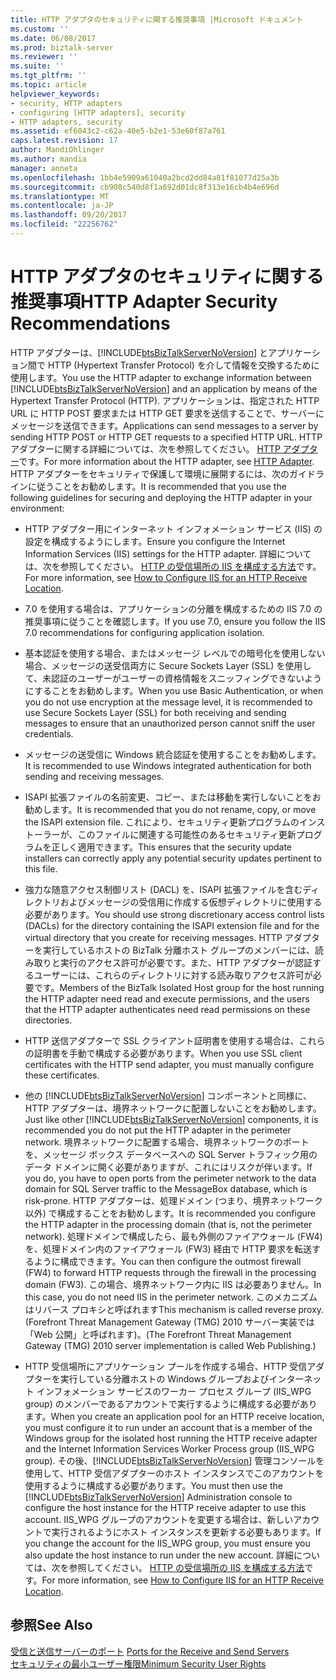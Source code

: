 ```yaml
---
title: HTTP アダプタのセキュリティに関する推奨事項 |Microsoft ドキュメント
ms.custom: ''
ms.date: 06/08/2017
ms.prod: biztalk-server
ms.reviewer: ''
ms.suite: ''
ms.tgt_pltfrm: ''
ms.topic: article
helpviewer_keywords:
- security, HTTP adapters
- configuring [HTTP adapters], security
- HTTP adapters, security
ms.assetid: ef6043c2-c62a-40e5-b2e1-53e60f87a761
caps.latest.revision: 17
author: MandiOhlinger
ms.author: mandia
manager: anneta
ms.openlocfilehash: 1bb4e5909a61040a2bcd2dd84a81f81077d25a3b
ms.sourcegitcommit: cb908c540d8f1a692d01dc8f313e16cb4b4e696d
ms.translationtype: MT
ms.contentlocale: ja-JP
ms.lasthandoff: 09/20/2017
ms.locfileid: "22256762"
---
```

# <a name="http-adapter-security-recommendations"></a><span data-ttu-id="867cc-102">HTTP アダプタのセキュリティに関する推奨事項</span><span class="sxs-lookup"><span data-stu-id="867cc-102">HTTP Adapter Security Recommendations</span></span>
<span data-ttu-id="867cc-103">HTTP アダプターは、[!INCLUDE[btsBizTalkServerNoVersion](../includes/btsbiztalkservernoversion-md.md)] とアプリケーション間で HTTP (Hypertext Transfer Protocol) を介して情報を交換するために使用します。</span><span class="sxs-lookup"><span data-stu-id="867cc-103">You use the HTTP adapter to exchange information between [!INCLUDE[btsBizTalkServerNoVersion](../includes/btsbiztalkservernoversion-md.md)] and an application by means of the Hypertext Transfer Protocol (HTTP).</span></span> <span data-ttu-id="867cc-104">アプリケーションは、指定された HTTP URL に HTTP POST 要求または HTTP GET 要求を送信することで、サーバーにメッセージを送信できます。</span><span class="sxs-lookup"><span data-stu-id="867cc-104">Applications can send messages to a server by sending HTTP POST or HTTP GET requests to a specified HTTP URL.</span></span> <span data-ttu-id="867cc-105">HTTP アダプターに関する詳細については、次を参照してください。 [HTTP アダプター](../core/http-adapter.md)です。</span><span class="sxs-lookup"><span data-stu-id="867cc-105">For more information about the HTTP adapter, see [HTTP Adapter](../core/http-adapter.md).</span></span> <span data-ttu-id="867cc-106">HTTP アダプターをセキュリティで保護して環境に展開するには、次のガイドラインに従うことをお勧めします。</span><span class="sxs-lookup"><span data-stu-id="867cc-106">It is recommended that you use the following guidelines for securing and deploying the HTTP adapter in your environment:</span></span>  
  
-   <span data-ttu-id="867cc-107">HTTP アダプター用にインターネット インフォメーション サービス (IIS) の設定を構成するようにします。</span><span class="sxs-lookup"><span data-stu-id="867cc-107">Ensure you configure the Internet Information Services (IIS) settings for the HTTP adapter.</span></span> <span data-ttu-id="867cc-108">詳細については、次を参照してください。 [HTTP の受信場所の IIS を構成する方法](../core/how-to-configure-iis-for-an-http-receive-location.md)です。</span><span class="sxs-lookup"><span data-stu-id="867cc-108">For more information, see [How to Configure IIS for an HTTP Receive Location](../core/how-to-configure-iis-for-an-http-receive-location.md).</span></span>  
  
-   <span data-ttu-id="867cc-109">7.0 を使用する場合は、アプリケーションの分離を構成するための IIS 7.0 の推奨事項に従うことを確認します。</span><span class="sxs-lookup"><span data-stu-id="867cc-109">If you use 7.0, ensure you follow the IIS 7.0 recommendations for configuring application isolation.</span></span>  
  
-   <span data-ttu-id="867cc-110">基本認証を使用する場合、またはメッセージ レベルでの暗号化を使用しない場合、メッセージの送受信両方に Secure Sockets Layer (SSL) を使用して、未認証のユーザーがユーザーの資格情報をスニッフィングできないようにすることをお勧めします。</span><span class="sxs-lookup"><span data-stu-id="867cc-110">When you use Basic Authentication, or when you do not use encryption at the message level, it is recommended to use Secure Sockets Layer (SSL) for both receiving and sending messages to ensure that an unauthorized person cannot sniff the user credentials.</span></span>  
  
-   <span data-ttu-id="867cc-111">メッセージの送受信に Windows 統合認証を使用することをお勧めします。</span><span class="sxs-lookup"><span data-stu-id="867cc-111">It is recommended to use Windows integrated authentication for both sending and receiving messages.</span></span>  
  
-   <span data-ttu-id="867cc-112">ISAPI 拡張ファイルの名前変更、コピー、または移動を実行しないことをお勧めします。</span><span class="sxs-lookup"><span data-stu-id="867cc-112">It is recommended that you do not rename, copy, or move the ISAPI extension file.</span></span> <span data-ttu-id="867cc-113">これにより、セキュリティ更新プログラムのインストーラーが、このファイルに関連する可能性のあるセキュリティ更新プログラムを正しく適用できます。</span><span class="sxs-lookup"><span data-stu-id="867cc-113">This ensures that the security update installers can correctly apply any potential security updates pertinent to this file.</span></span>  
  
-   <span data-ttu-id="867cc-114">強力な随意アクセス制御リスト (DACL) を、ISAPI 拡張ファイルを含むディレクトリおよびメッセージの受信用に作成する仮想ディレクトリに使用する必要があります。</span><span class="sxs-lookup"><span data-stu-id="867cc-114">You should use strong discretionary access control lists (DACLs) for the directory containing the ISAPI extension file and for the virtual directory that you create for receiving messages.</span></span> <span data-ttu-id="867cc-115">HTTP アダプターを実行しているホストの BizTalk 分離ホスト グループのメンバーには、読み取りと実行のアクセス許可が必要です。また、HTTP アダプターが認証するユーザーには、これらのディレクトリに対する読み取りアクセス許可が必要です。</span><span class="sxs-lookup"><span data-stu-id="867cc-115">Members of the BizTalk Isolated Host group for the host running the HTTP adapter need read and execute permissions, and the users that the HTTP adapter authenticates need read permissions on these directories.</span></span>  
  
-   <span data-ttu-id="867cc-116">HTTP 送信アダプターで SSL クライアント証明書を使用する場合は、これらの証明書を手動で構成する必要があります。</span><span class="sxs-lookup"><span data-stu-id="867cc-116">When you use SSL client certificates with the HTTP send adapter, you must manually configure these certificates.</span></span>  
  
-   <span data-ttu-id="867cc-117">他の [!INCLUDE[btsBizTalkServerNoVersion](../includes/btsbiztalkservernoversion-md.md)] コンポーネントと同様に、HTTP アダプターは、境界ネットワークに配置しないことをお勧めします。</span><span class="sxs-lookup"><span data-stu-id="867cc-117">Just like other [!INCLUDE[btsBizTalkServerNoVersion](../includes/btsbiztalkservernoversion-md.md)] components, it is recommended you do not put the HTTP adapter in the perimeter network.</span></span> <span data-ttu-id="867cc-118">境界ネットワークに配置する場合、境界ネットワークのポートを、メッセージ ボックス データベースへの SQL Server トラフィック用のデータ ドメインに開く必要がありますが、これにはリスクが伴います。</span><span class="sxs-lookup"><span data-stu-id="867cc-118">If you do, you have to open ports from the perimeter network to the data domain for SQL Server traffic to the MessageBox database, which is risk-prone.</span></span> <span data-ttu-id="867cc-119">HTTP アダプターは、処理ドメイン (つまり、境界ネットワーク以外) で構成することをお勧めします。</span><span class="sxs-lookup"><span data-stu-id="867cc-119">It is recommended you configure the HTTP adapter in the processing domain (that is, not the perimeter network).</span></span> <span data-ttu-id="867cc-120">処理ドメインで構成したら、最も外側のファイアウォール (FW4) を、処理ドメイン内のファイアウォール (FW3) 経由で HTTP 要求を転送するように構成できます。</span><span class="sxs-lookup"><span data-stu-id="867cc-120">You can then configure the outmost firewall (FW4) to forward HTTP requests through the firewall in the processing domain (FW3).</span></span> <span data-ttu-id="867cc-121">この場合、境界ネットワーク内に IIS は必要ありません。</span><span class="sxs-lookup"><span data-stu-id="867cc-121">In this case, you do not need IIS in the perimeter network.</span></span> <span data-ttu-id="867cc-122">このメカニズムはリバース プロキシと呼ばれます</span><span class="sxs-lookup"><span data-stu-id="867cc-122">This mechanism is called reverse proxy.</span></span> <span data-ttu-id="867cc-123">(Forefront Threat Management Gateway (TMG) 2010 サーバー実装では「Web 公開」と呼ばれます)。</span><span class="sxs-lookup"><span data-stu-id="867cc-123">(The Forefront Threat Management Gateway (TMG) 2010 server implementation is called Web Publishing.)</span></span>  
  
-   <span data-ttu-id="867cc-124">HTTP 受信場所にアプリケーション プールを作成する場合、HTTP 受信アダプターを実行している分離ホストの Windows グループおよびインターネット インフォメーション サービスのワーカー プロセス グループ (IIS_WPG group) のメンバーであるアカウントで実行するように構成する必要があります。</span><span class="sxs-lookup"><span data-stu-id="867cc-124">When you create an application pool for an HTTP receive location, you must configure it to run under an account that is a member of the Windows group for the isolated host running the HTTP receive adapter and the Internet Information Services Worker Process group (IIS_WPG group).</span></span> <span data-ttu-id="867cc-125">その後、[!INCLUDE[btsBizTalkServerNoVersion](../includes/btsbiztalkservernoversion-md.md)] 管理コンソールを使用して、HTTP 受信アダプターのホスト インスタンスでこのアカウントを使用するように構成する必要があります。</span><span class="sxs-lookup"><span data-stu-id="867cc-125">You must then use the [!INCLUDE[btsBizTalkServerNoVersion](../includes/btsbiztalkservernoversion-md.md)] Administration console to configure the host instance for the HTTP receive adapter to use this account.</span></span> <span data-ttu-id="867cc-126">IIS_WPG グループのアカウントを変更する場合は、新しいアカウントで実行されるようにホスト インスタンスを更新する必要もあります。</span><span class="sxs-lookup"><span data-stu-id="867cc-126">If you change the account for the IIS_WPG group, you must ensure you also update the host instance to run under the new account.</span></span> <span data-ttu-id="867cc-127">詳細については、次を参照してください。 [HTTP の受信場所の IIS を構成する方法](../core/how-to-configure-iis-for-an-http-receive-location.md)です。</span><span class="sxs-lookup"><span data-stu-id="867cc-127">For more information, see [How to Configure IIS for an HTTP Receive Location](../core/how-to-configure-iis-for-an-http-receive-location.md).</span></span>  
  
## <a name="see-also"></a><span data-ttu-id="867cc-128">参照</span><span class="sxs-lookup"><span data-stu-id="867cc-128">See Also</span></span>  
 <span data-ttu-id="867cc-129">[受信と送信サーバーのポート](../core/ports-for-the-receive-and-send-servers.md) </span><span class="sxs-lookup"><span data-stu-id="867cc-129">[Ports for the Receive and Send Servers](../core/ports-for-the-receive-and-send-servers.md) </span></span>  
 [<span data-ttu-id="867cc-130">セキュリティの最小ユーザー権限</span><span class="sxs-lookup"><span data-stu-id="867cc-130">Minimum Security User Rights</span></span>](../core/minimum-security-user-rights.md)